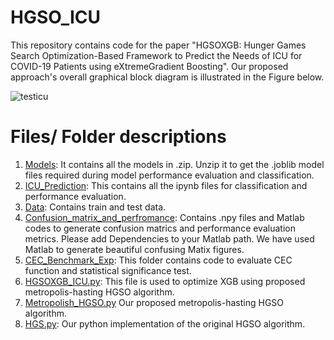 # HGSO_ICU
This repository contains code for the paper "HGSOXGB: Hunger Games Search Optimization-Based Framework to Predict the Needs of ICU for COVID-19 Patients using eXtremeGradient Boosting". Our proposed approach's overall graphical block diagram is illustrated in the Figure below.

![testicu](https://github.com/awalece04ku/HGSO_ICU/assets/44156683/c83b17e4-e6f1-405a-8088-d0e7c4afc945)

# Files/ Folder descriptions
1. [Models](https://github.com/awalece04ku/HGSO_ICU/tree/main/Models): It contains all the models in .zip. Unzip it to get the .joblib model files required during model performance evaluation and classification.
2. [ICU_Prediction](https://github.com/awalece04ku/HGSO_ICU/tree/main/ICU_Prediction): This contains all the ipynb files for classification and performance evaluation.
3. [Data](https://github.com/awalece04ku/HGSO_ICU/tree/main/Data): Contains train and test data.
4. [Confusion_matrix_and_perfromance](https://github.com/awalece04ku/HGSO_ICU/tree/main/Confusion_matrix_and_perfromance): Contains .npy files and Matlab codes to generate confusion matrics and performance evaluation metrics. Please add Dependencies to your Matlab path. We have used Matlab to generate beautiful confusing Matix figures.  
5. [CEC_Benchmark_Exp](https://github.com/awalece04ku/HGSO_ICU/tree/main/CEC_Benchmark_Exp): This folder contains code to evaluate CEC function and statistical significance test.
6. [HGSOXGB_ICU.py](https://github.com/awalece04ku/HGSO_ICU/blob/main/HGSOXGB_ICU.py): This file is used to optimize XGB using proposed metropolis-hasting HGSO algorithm.
7. [Metropolish_HGSO.py](https://github.com/awalece04ku/HGSO_ICU/blob/main/Metropolish_HGSO.py) Our proposed metropolis-hasting HGSO algorithm.
8. [HGS.py](https://github.com/awalece04ku/HGSO_ICU/blob/main/HGS.py): Our python implementation of the original HGSO algorithm. 


